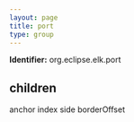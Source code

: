 ```yaml
---
layout: page
title: port
type: group
---
```

**Identifier:** org.eclipse.elk.port
## children

anchor
index
side
borderOffset


